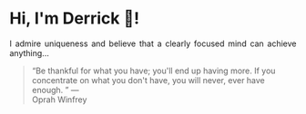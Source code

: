 # Hi, I'm Derrick 👋!
<p align="justify">I admire uniqueness and believe that a clearly focused mind can achieve anything...</p> 
<!-- #quote-start -->
<blockquote>&ldquo;Be thankful for what you have; you'll end up having more. If you concentrate on what you don't have, you will never, ever have enough. &rdquo; &mdash; <footer>Oprah Winfrey</footer></blockquote>
<!-- #quote-end -->
